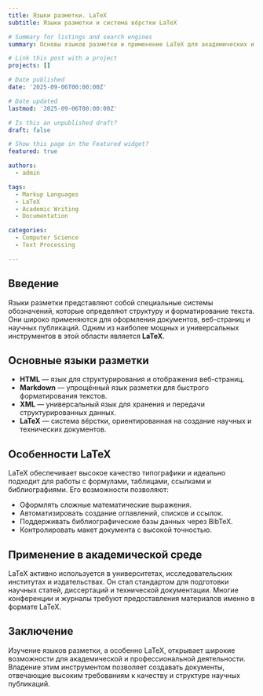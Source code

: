 ```yaml
---
title: Языки разметки. LaTeX
subtitle: Языки разметки и система вёрстки LaTeX

# Summary for listings and search engines
summary: Основы языков разметки и применение LaTeX для академических и технических текстов

# Link this post with a project
projects: []

# Date published
date: '2025-09-06T00:00:00Z'

# Date updated
lastmod: '2025-09-06T00:00:00Z'

# Is this an unpublished draft?
draft: false

# Show this page in the Featured widget?
featured: true

authors:
  - admin

tags:
  - Markup Languages
  - LaTeX
  - Academic Writing
  - Documentation

categories:
  - Computer Science
  - Text Processing

---
```


## Введение  

Языки разметки представляют собой специальные системы обозначений, которые определяют структуру и форматирование текста. Они широко применяются для оформления документов, веб-страниц и научных публикаций. Одним из наиболее мощных и универсальных инструментов в этой области является **LaTeX**.  

## Основные языки разметки  

- **HTML** — язык для структурирования и отображения веб-страниц.  
- **Markdown** — упрощённый язык разметки для быстрого форматирования текстов.  
- **XML** — универсальный язык для хранения и передачи структурированных данных.  
- **LaTeX** — система вёрстки, ориентированная на создание научных и технических документов.  

## Особенности LaTeX  

LaTeX обеспечивает высокое качество типографики и идеально подходит для работы с формулами, таблицами, ссылками и библиографиями. Его возможности позволяют:  

- Оформлять сложные математические выражения.  
- Автоматизировать создание оглавлений, списков и ссылок.  
- Поддерживать библиографические базы данных через BibTeX.  
- Контролировать макет документа с высокой точностью.  

## Применение в академической среде  

LaTeX активно используется в университетах, исследовательских институтах и издательствах. Он стал стандартом для подготовки научных статей, диссертаций и технической документации. Многие конференции и журналы требуют предоставления материалов именно в формате LaTeX.  

## Заключение  

Изучение языков разметки, а особенно LaTeX, открывает широкие возможности для академической и профессиональной деятельности. Владение этим инструментом позволяет создавать документы, отвечающие высоким требованиям к качеству и структуре научных публикаций.  

